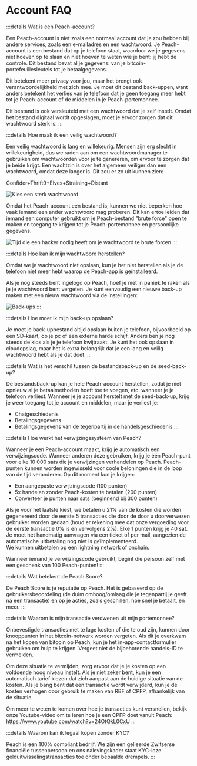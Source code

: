 # Account FAQ

:::details Wat is een Peach-account?

Een Peach-account is niet zoals een normaal account dat je zou hebben bij andere services, zoals een e-mailadres en een wachtwoord. Je Peach-account is een bestand dat op je telefoon staat, waardoor we je gegevens niet hoeven op te slaan en niet hoeven te weten wie je bent: jij hebt de controle. Dit bestand bevat al je gegevens: van je bitcoin-portefeuillesleutels tot je betaalgegevens.

Dit betekent meer privacy voor jou, maar het brengt ook verantwoordelijkheid met zich mee. Je moet dit bestand back-uppen, want anders betekent het verlies van je telefoon dat je geen toegang meer hebt tot je Peach-account of de middelen in je Peach-portemonnee.

Dit bestand is ook versleuteld met een wachtwoord dat je zelf instelt. Omdat het bestand digitaal wordt opgeslagen, moet je ervoor zorgen dat dit wachtwoord sterk is.
:::

:::details Hoe maak ik een veilig wachtwoord?

Een veilig wachtwoord is lang en willekeurig. Mensen zijn erg slecht in willekeurigheid, dus we raden aan om een wachtwoordmanager te gebruiken om wachtwoorden voor je te genereren, om ervoor te zorgen dat je beide krijgt. Een wachtzin is over het algemeen veiliger dan een wachtwoord, omdat deze langer is. Dit zou er zo uit kunnen zien:

Confider+Thrift9+Elves+Straining+Distant

![Kies een sterk wachtwoord](/img/faq/account/StrongPassword.png)

Omdat het Peach-account een bestand is, kunnen we niet beperken hoe vaak iemand een ander wachtwoord mag proberen. Dit kan ertoe leiden dat iemand een computer gebruikt om je Peach-bestand "brute force" open te maken en toegang te krijgen tot je Peach-portemonnee en persoonlijke gegevens.

![Tijd die een hacker nodig heeft om je wachtwoord te brute forcen](/img/faq/account/PWBruteForce.png)
:::

:::details Hoe kan ik mijn wachtwoord herstellen?

Omdat we je wachtwoord niet opslaan, kun je het niet herstellen als je de telefoon niet meer hebt waarop de Peach-app is geïnstalleerd.

Als je nog steeds bent ingelogd op Peach, hoef je niet in paniek te raken als je je wachtwoord bent vergeten. Je kunt eenvoudig een nieuwe back-up maken met een nieuw wachtwoord via de instellingen:

![Back-ups](/img/faq/account/backups.png)
:::

:::details Hoe moet ik mijn back-up opslaan?

Je moet je back-upbestand altijd opslaan buiten je telefoon, bijvoorbeeld op een SD-kaart, op je pc of een externe harde schijf. Anders ben je nog steeds de klos als je je telefoon kwijtraakt. Je kunt het ook opslaan in cloudopslag, maar het is extra belangrijk dat je een lang en veilig wachtwoord hebt als je dat doet.
:::

:::details Wat is het verschil tussen de bestandsback-up en de seed-back-up?

De bestandsback-up kan je hele Peach-account herstellen, zodat je niet opnieuw al je betaalmethoden hoeft toe te voegen, etc. wanneer je je telefoon verliest. Wanneer je je account herstelt met de seed-back-up, krijg je weer toegang tot je account en middelen, maar je verliest je:

- Chatgeschiedenis
- Betalingsgegevens
- Betalingsgegevens van de tegenpartij in de handelsgeschiedenis
:::

:::details Hoe werkt het verwijzingssysteem van Peach?

Wanneer je een Peach-account maakt, krijg je automatisch een verwijzingscode. Wanneer anderen deze gebruiken, krijg je één Peach-punt voor elke 10 000 sats die je verwijzingen verhandelen op Peach. Peach-punten kunnen worden ingewisseld voor coole beloningen die in de loop van de tijd veranderen. Op dit moment kun je krijgen:

- Een aangepaste verwijzingscode (100 punten)
- 5x handelen zonder Peach-kosten te betalen (200 punten)
- Converteer je punten naar sats (beginnend bij 300 punten)

Als je voor het laatste kiest, we betalen u 21% van de kosten die worden gegenereerd door de eerste 5 transacties die door de door u doorverwezen gebruiker worden gedaan (houd er rekening mee dat onze vergoeding voor de eerste transactie 0% is en vervolgens 2%). Elke 1 punten krijg je 40 sat.  
Je moet het handmatig aanvragen via een ticket of per mail, aangezien de automatische uitbetaling nog niet is geïmplementeerd.  
We kunnen uitbetalen op een lightning network of onchain.

Wanneer iemand je verwijzingscode gebruikt, begint die persoon zelf met een geschenk van 100 Peach-punten!
:::

:::details Wat betekent de Peach Score?

De Peach Score is je reputatie op Peach. Het is gebaseerd op de gebruikersbeoordeling (de duim omhoog/omlaag die je tegenpartij je geeft na een transactie) en op je acties, zoals geschillen, hoe snel je betaalt, en meer.
:::

:::details Waarom is mijn transactie verdwenen uit mijn portemonnee?

Onbevestigde transacties met te lage kosten of die te oud zijn, kunnen door knooppunten in het bitcoin-netwerk worden vergeten.
Als dit je overkwam na het kopen van bitcoin op Peach, kun je het in-app-contactformulier gebruiken om hulp te krijgen. Vergeet niet de bijbehorende handels-ID te vermelden.

Om deze situatie te vermijden, zorg ervoor dat je je kosten op een voldoende hoog niveau instelt. Als je niet zeker bent, kun je een automatisch tarief kiezen dat zich aanpast aan de huidige situatie van de kosten.
Als je bang bent dat een transactie wordt verwijderd, kun je de kosten verhogen door gebruik te maken van RBF of CPFP, afhankelijk van de situatie.

Om meer te weten te komen over hoe je transacties kunt versnellen, bekijk onze Youtube-video om te leren hoe je een CPFP doet vanuit Peach: https://www.youtube.com/watch?v=24OtQkL0CxU
:::

:::details Waarom kan ik legaal kopen zonder KYC?

Peach is een 100% compliant bedrijf. We zijn een gelieerde Zwitserse financiële tussenpersoon en ons nalevingskader staat KYC-loze gelduitwisselingstransacties toe onder bepaalde drempels.
:::
